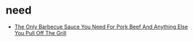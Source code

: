 # need

 * [The Only Barbecue Sauce You Need For Pork Beef And Anything Else You Pull Off The Grill](index/t/the-only-barbecue-sauce-you-need-for-pork-beef-and-anything-else-you-pull-off-the-grill-51175670.json)

